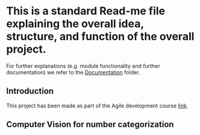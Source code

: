 # This is a standard Read-me file explaining the overall idea, structure, and function of the overall project.

For further explanations (e.g. module functionality and further documentation) we refer to the [Documentation]() folder.

## Introduction

This project has been made as part of the Agile development course [link](https://lifelonglearning.dtu.dk/compute/enkeltfag/agil-hardwareudvikling/).


## Computer Vision for number categorization

